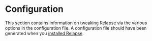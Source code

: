# Configuration

This section contains information on tweaking Relapse via the various options in the configuration file. A configuration
file should have been generated when you [installed Relapse](../../setup/installation.html).
